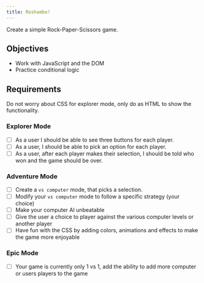 ```yaml
---
title: Roshambo!
---
```


Create a simple Rock-Paper-Scissors game.

## Objectives

- Work with JavaScript and the DOM
- Practice conditional logic

## Requirements

Do not worry about CSS for explorer mode, only do as HTML to show the functionality.

### Explorer Mode

- [ ] As a user I should be able to see three buttons for each player.
- [ ] As a user, I should be able to pick an option for each player.
- [ ] As a user, after each player makes their selection, I should be told who won and the game should be over.

### Adventure Mode

- [ ] Create a `vs computer` mode, that picks a selection.
- [ ] Modify your `vs computer` mode to follow a specific strategy (your choice)
- [ ] Make your computer AI unbeatable
- [ ] Give the user a choice to player against the various computer levels or another player
- [ ] Have fun with the CSS by adding colors, animations and effects to make the game more enjoyable

### Epic Mode

- [ ] Your game is currently only 1 vs 1, add the ability to add more computer or users players to the game
